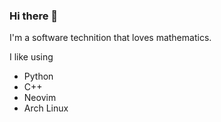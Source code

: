 ### Hi there 👋

I'm a software technition that loves mathematics.

I like using
- Python
- C++
- Neovim
- Arch Linux
